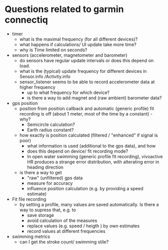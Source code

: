 # Questions related to garmin connectiq
* timer
    * what is the maximal frequency (for all different devices)?
    * what happens if calculations/ UI update take more time?
    * why is Time limited on seconds?
* sensors (accelerometer, magnetometer and barometer)
    * do sensors have regular update intervals or does this depend on load.
    * what is the (typical) update frequency for different devices in Sensor.info /Activity.info
    * sensor_listener seems to be able to record accelerometer data at higher frequency
        * up to what frequency for  which device?
        * is there a way to add magnet and (raw ambient) barometer data?            
* gps position 
    * position from position callback and automatic (generic profile) fit recording is off (about 1 meter, most of the time by a constant) - why? 
        * Semicircle calculation? 
        * Earth radius constant?
    * how exactly is position calculated (filtered / "enhanced" if signal is poor)
        * what information is used (additional to the gps data), and how
        * does this depend on device/ fit recording mode?
        * In open water swimming (generic profile fit recording), vivoactive HR produces a strange error distribution, with alterating error in heading direction
    * is there a way to get 
        * "raw" (unfiltered) gps data
        * measure for accuracy
        * influence position calculation (e.g. by providing a speed estimate)
* Fit file recording
    * by setting a profile, many values are saved automatically. Is there a way to supress that, e.g. to 
        * save storage
        * avoid calculation of the measures
        * replace values (e.g. speed / heigth ) by own estimates
        * record values at different frequencies
* swimming metrics
    * can I get the stroke count/ swimming stile?
        
        
    